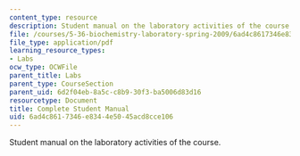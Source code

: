 ```yaml
---
content_type: resource
description: Student manual on the laboratory activities of the course.
file: /courses/5-36-biochemistry-laboratory-spring-2009/6ad4c8617346e8344e5045acd8cce106_compltelbmanual.pdf
file_type: application/pdf
learning_resource_types:
- Labs
ocw_type: OCWFile
parent_title: Labs
parent_type: CourseSection
parent_uid: 6d2f04eb-8a5c-c8b9-30f3-ba5006d83d16
resourcetype: Document
title: Complete Student Manual
uid: 6ad4c861-7346-e834-4e50-45acd8cce106
---
```

Student manual on the laboratory activities of the course.

